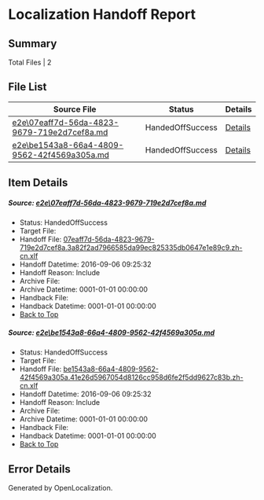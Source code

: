# <a name='report-top'></a> Localization Handoff Report

## Summary
 Total Files | 2

## File List
 Source File | Status | Details 
 ----------- | ------ | ------- 
 [e2e\07eaff7d-56da-4823-9679-719e2d7cef8a.md](https://github.com/OpenLocalizationTestOrg/ol-test0/blob/ff9a6ed926989e5b634d6f1d9715238cac9ae72b/e2e/07eaff7d-56da-4823-9679-719e2d7cef8a.md) | HandedOffSuccess | [Details](#26d3d67c5727470f8edbedce0d33ee75c22fa85d1)
 [e2e\be1543a8-66a4-4809-9562-42f4569a305a.md](https://github.com/OpenLocalizationTestOrg/ol-test0/blob/ff9a6ed926989e5b634d6f1d9715238cac9ae72b/e2e/be1543a8-66a4-4809-9562-42f4569a305a.md) | HandedOffSuccess | [Details](#61ec5e9c6a0bd3d74bd609a8b6f7a82d5c3253fa2)

## Item Details
##### <a name='26d3d67c5727470f8edbedce0d33ee75c22fa85d1'></a> Source: [e2e\07eaff7d-56da-4823-9679-719e2d7cef8a.md](https://github.com/OpenLocalizationTestOrg/ol-test0/blob/ff9a6ed926989e5b634d6f1d9715238cac9ae72b/e2e/07eaff7d-56da-4823-9679-719e2d7cef8a.md)
* Status: HandedOffSuccess
* Target File: 
* Handoff File: [07eaff7d-56da-4823-9679-719e2d7cef8a.3a82f2ad7966585da99ec825335db0647e1e89c9.zh-cn.xlf](https://github.com/OpenLocalizationTestOrg/ol-test0-handoff/blob/1352b43fa0ed267bdd3b9d0b9cabd3a77404442f/ol-handoff/OpenLocalizationTestOrg/ol-test0-zhcn/ci/ht/07eaff7d-56da-4823-9679-719e2d7cef8a.3a82f2ad7966585da99ec825335db0647e1e89c9.zh-cn.xlf)
* Handoff Datetime: 2016-09-06 09:25:32
* Handoff Reason: Include
* Archive File: 
* Archive Datetime: 0001-01-01 00:00:00
* Handback File: 
* Handback Datetime: 0001-01-01 00:00:00
* [Back to Top](#report-top)

##### <a name='61ec5e9c6a0bd3d74bd609a8b6f7a82d5c3253fa2'></a> Source: [e2e\be1543a8-66a4-4809-9562-42f4569a305a.md](https://github.com/OpenLocalizationTestOrg/ol-test0/blob/ff9a6ed926989e5b634d6f1d9715238cac9ae72b/e2e/be1543a8-66a4-4809-9562-42f4569a305a.md)
* Status: HandedOffSuccess
* Target File: 
* Handoff File: [be1543a8-66a4-4809-9562-42f4569a305a.41e26d5967054d8126cc958d6fe2f5dd9627c83b.zh-cn.xlf](https://github.com/OpenLocalizationTestOrg/ol-test0-handoff/blob/1352b43fa0ed267bdd3b9d0b9cabd3a77404442f/ol-handoff/OpenLocalizationTestOrg/ol-test0-zhcn/ci/ht/be1543a8-66a4-4809-9562-42f4569a305a.41e26d5967054d8126cc958d6fe2f5dd9627c83b.zh-cn.xlf)
* Handoff Datetime: 2016-09-06 09:25:32
* Handoff Reason: Include
* Archive File: 
* Archive Datetime: 0001-01-01 00:00:00
* Handback File: 
* Handback Datetime: 0001-01-01 00:00:00
* [Back to Top](#report-top)


## Error Details

Generated by OpenLocalization.
